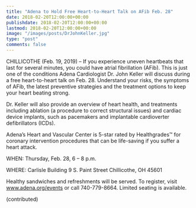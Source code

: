 ```yaml
---
title: "Adena to Hold Free Heart-to-Heart Talk on AFib Feb. 28"
date: 2018-02-20T12:00:00+00:00
publishdate: 2018-02-20T12:00:00+00:00
lastmod: 2018-02-20T12:00:00+00:00
image: "/images/posts/DrJohnKeller.jpg"
type: "post"
comments: false
---
```

CHILLICOTHE (Feb. 19, 2019) – If you experience uneven heartbeats that last for several minutes, you could have atrial fibrillation (AFib). This is just one of the conditions Adena Cardiologist Dr. John Keller will discuss during a free heart-to-heart talk on Feb. 28. Understand your risks, the symptoms of AFib, the latest preventive strategies and the treatment options to keep your heart beating strong.

Dr. Keller will also provide an overview of heart health, and treatments including ablation (a procedure to correct structural issues) and cardiac device implants, such as pacemakers and implantable cardioverter defibrillators (ICDs).

Adena’s Heart and Vascular Center is 5-star rated by Healthgrades™ for coronary intervention procedures that can be life-saving if you suffer a heart attack.

WHEN: 
Thursday, Feb. 28, 6 – 8 p.m.

WHERE: 
Carlisle Building
9 S. Paint Street
Chillicothe, OH 45601

Healthy sandwiches and refreshments will be served. To register, visit www.adena.org/events or call 740-779-8664. Limited seating is available.

(contributed)